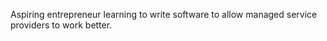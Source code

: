 Aspiring entrepreneur learning to write software to allow managed service providers to work better.
